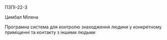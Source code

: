ПЗПІ-22-3

Цимбал Мілена

Програмна система для контролю знаходження людини у конкретному приміщенні та контакту з іншими людьми
